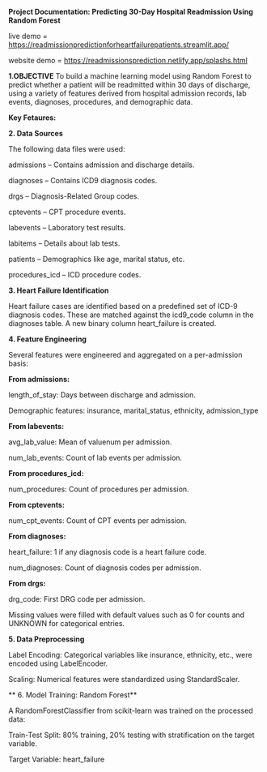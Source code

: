 **Project Documentation: Predicting 30-Day Hospital Readmission Using Random Forest**

live demo  = https://readmissionpredictionforheartfailurepatients.streamlit.app/

website demo  = https://readmissionsprediction.netlify.app/splashs.html

**1.OBJECTIVE**
To build a machine learning model using Random Forest to predict whether a patient will be readmitted within 30 days of discharge, using a variety of features derived from hospital admission records, lab events, diagnoses, procedures, and demographic data.



**Key Fetaures:**


**2. Data Sources**

The following data files were used:

admissions – Contains admission and discharge details.

diagnoses – Contains ICD9 diagnosis codes.

drgs – Diagnosis-Related Group codes.

cptevents – CPT procedure events.

labevents – Laboratory test results.

labitems – Details about lab tests.

patients – Demographics like age, marital status, etc.

procedures_icd – ICD procedure codes.


**3. Heart Failure Identification**

Heart failure cases are identified based on a predefined set of ICD-9 diagnosis codes. These are matched against the icd9_code column in the diagnoses table. A new binary column heart_failure is created.

**4. Feature Engineering**

Several features were engineered and aggregated on a per-admission basis:

**From admissions:**

length_of_stay: Days between discharge and admission.

Demographic features: insurance, marital_status, ethnicity, admission_type

**From labevents:**

avg_lab_value: Mean of valuenum per admission.

num_lab_events: Count of lab events per admission.

**From procedures_icd:**

num_procedures: Count of procedures per admission.

**From cptevents:**

num_cpt_events: Count of CPT events per admission.

**From diagnoses:**

heart_failure: 1 if any diagnosis code is a heart failure code.

num_diagnoses: Count of diagnosis codes per admission.

**From drgs:**

drg_code: First DRG code per admission.


Missing values were filled with default values such as 0 for counts and UNKNOWN for categorical entries.


**5. Data Preprocessing**

Label Encoding: Categorical variables like insurance, ethnicity, etc., were encoded using LabelEncoder.

Scaling: Numerical features were standardized using StandardScaler.


**  6. Model Training: Random Forest**

A RandomForestClassifier from scikit-learn was trained on the processed data:

Train-Test Split: 80% training, 20% testing with stratification on the target variable.

Target Variable: heart_failure




